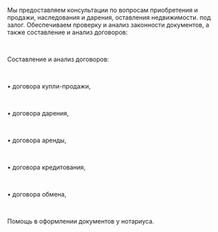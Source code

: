 Мы предоставляем консультации по вопросам приобретения и продажи, наследования и дарения, оставления недвижимости. под залог. Обеспечиваем проверку и анализ законности документов, а также составление и анализ договоров: 

<br/>

Составление и анализ договоров:

<br/>

• договора купли-продажи,

<br/>

• договора дарения,

<br/>

• договора аренды,

<br/>

• договора кредитования,

<br/>

• договора обмена,

<br/>

Помощь в оформлении документов у нотариуса.

